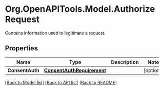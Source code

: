 # Org.OpenAPITools.Model.AuthorizeRequest
Contains information used to legitimate a request.

## Properties

Name | Type | Description | Notes
------------ | ------------- | ------------- | -------------
**ConsentAuth** | [**ConsentAuthRequirement**](ConsentAuthRequirement.md) |  | [optional] 

[[Back to Model list]](../README.md#documentation-for-models) [[Back to API list]](../README.md#documentation-for-api-endpoints) [[Back to README]](../README.md)

